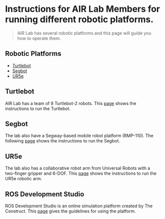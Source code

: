 # Instructions for AIR Lab Members for running different robotic platforms.
> AIR Lab has several robotic platforms and this page will guide you how to operate them. 

## Robotic Platforms
* [Turtlebot](#turtlebot)
* [Segbot](#segbot)
* [UR5e](#ur5e)

## Turtlebot
AIR Lab has a team of 8 Turtlebot-2 robots. This [page](https://github.com/bu-air-lab/Instructions-for-operating-robots/blob/master/Turtlebot.md) shows the instructions to run the Turtlebot.

## Segbot
The lab also have a Segway-based mobile robot platform (RMP-110). The following [page](https://github.com/bu-air-lab/Instructions-for-operating-robots/blob/master/Segbot.md) shows the instructions to run the Segbot.


## UR5e
The lab also has a collaborative robot arm from Universal Robots with a two-finger gripper and 6-DOF. This [page](https://github.com/bu-air-lab/Instructions-for-operating-robots/blob/master/UR5e.md) shows the instructions to run the UR5e robotic arm.

## ROS Development Studio
ROS Development Studio is an online simulation platform created by The Construct. This [page](https://github.com/bu-air-lab/Instructions-for-operating-robots/blob/master/RDS.md) gives the guidelines for using the platform.
